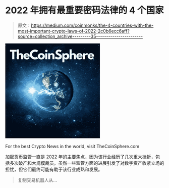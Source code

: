 # 2022 年拥有最重要密码法律的 4 个国家

> 原文：<https://medium.com/coinmonks/the-4-countries-with-the-most-important-crypto-laws-of-2022-2c0b6ecc6aff?source=collection_archive---------35----------------------->

![](img/6fefce5261eee1a66cc07e39b79f4934.png)

For the best Crypto News in the world, visit TheCoinSphere.com

加密货币监管一直是 2022 年的主要焦点，因为该行业经历了几次重大挫折，包括多次破产和大规模裁员。虽然一些监管方面的进展引发了对数字资产收紧立场的担忧，但它们最终可能有助于该行业成熟和发展。

> 复制交易机器人从…